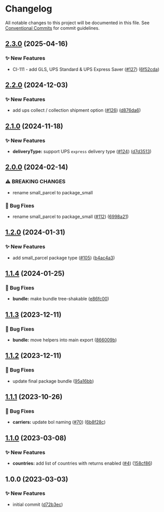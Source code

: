 # Changelog

All notable changes to this project will be documented in this file. See
[Conventional Commits](https://conventionalcommits.org) for commit guidelines.

## [2.3.0](https://github.com/myparcelnl/constants/compare/v2.2.0...v2.3.0) (2025-04-16)


### :sparkles: New Features

* CI-111 - add GLS, UPS Standard & UPS Express Saver ([#127](https://github.com/myparcelnl/constants/issues/127)) ([6f52cda](https://github.com/myparcelnl/constants/commit/6f52cda2a329049cebf13fc52065b7ed3535ecce))

## [2.2.0](https://github.com/myparcelnl/constants/compare/v2.1.0...v2.2.0) (2024-12-03)


### :sparkles: New Features

* add ups collect / collection shipment option ([#126](https://github.com/myparcelnl/constants/issues/126)) ([d876da6](https://github.com/myparcelnl/constants/commit/d876da6201c36f86dbaa1a1d0876964a7da44744))

## [2.1.0](https://github.com/myparcelnl/constants/compare/v2.0.0...v2.1.0) (2024-11-18)


### :sparkles: New Features

* **deliveryType:** support UPS `express` delivery type ([#124](https://github.com/myparcelnl/constants/issues/124)) ([d7d3513](https://github.com/myparcelnl/constants/commit/d7d35134eb601ed43f6c77c0f8641ed806193419))

## [2.0.0](https://github.com/myparcelnl/constants/compare/v1.2.0...v2.0.0) (2024-02-14)


### ⚠ BREAKING CHANGES

* rename small_parcel to package_small

### :bug: Bug Fixes

* rename small_parcel to package_small ([#112](https://github.com/myparcelnl/constants/issues/112)) ([6998a21](https://github.com/myparcelnl/constants/commit/6998a21c475b59a471f552134f19969b9f5bd0ac))

## [1.2.0](https://github.com/myparcelnl/constants/compare/v1.1.4...v1.2.0) (2024-01-31)


### :sparkles: New Features

* add small_parcel package type ([#105](https://github.com/myparcelnl/constants/issues/105)) ([b4ac4a3](https://github.com/myparcelnl/constants/commit/b4ac4a3aec6acade939d321637682bb7a0a0dd4c))

## [1.1.4](https://github.com/myparcelnl/constants/compare/v1.1.3...v1.1.4) (2024-01-25)


### :bug: Bug Fixes

* **bundle:** make bundle tree-shakable ([e86fc00](https://github.com/myparcelnl/constants/commit/e86fc005d2d02b26c9e16345a29627ee54179b6d))

## [1.1.3](https://github.com/myparcelnl/constants/compare/v1.1.2...v1.1.3) (2023-12-11)


### :bug: Bug Fixes

* **bundle:** move helpers into main export ([866009b](https://github.com/myparcelnl/constants/commit/866009be5843703d8870c78d62c4166c9c6d1c97))

## [1.1.2](https://github.com/myparcelnl/constants/compare/v1.1.1...v1.1.2) (2023-12-11)


### :bug: Bug Fixes

* update final package bundle ([95a16bb](https://github.com/myparcelnl/constants/commit/95a16bb7f923f9d9c639aee3869254bfc4df3325))

## [1.1.1](https://github.com/myparcelnl/constants/compare/v1.1.0...v1.1.1) (2023-10-26)


### :bug: Bug Fixes

* **carriers:** update bol naming ([#70](https://github.com/myparcelnl/constants/issues/70)) ([6b8f28c](https://github.com/myparcelnl/constants/commit/6b8f28c25a8dfc710b4b653c8eefc97ba2a4419a))

## [1.1.0](https://github.com/myparcelnl/constants/compare/v1.0.0...v1.1.0) (2023-03-08)


### :sparkles: New Features

* **countries:** add list of countries with returns enabled ([#4](https://github.com/myparcelnl/constants/issues/4)) ([158cf86](https://github.com/myparcelnl/constants/commit/158cf862c211d68f4375bb8eaef1fa230441e9de))

## 1.0.0 (2023-03-03)


### :sparkles: New Features

* initial commit ([d72b3ec](https://github.com/myparcelnl/constants/commit/d72b3ec1b520c6ce7a3b1dd398113f5539ed8d67))

